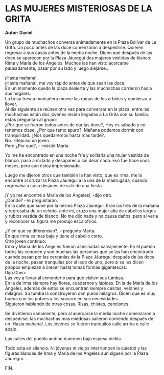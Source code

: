 # LAS MUJERES MISTERIOSAS DE LA GRITA
**Autor: Daniel**

Un grupo de muchachos conversa animadamente en la Plaza Bolívar de La
Grita. Un poco antes de las doce comenzaron a despedirse. Quieren
regresar a sus casas antes de la media noche. Dicen que después de las
doce se aparecen por la Plaza Jáuregui dos mujeres vestidas de blanco:  
Rima y María de los Ángeles. Muchos las han visto acercarse
pausadamente, pasar por su lado y luego alejarse...

¡Hasta mañana!.  
¡Hasta mañana!, me voy rápido antes de que sean las doce.  
En un momento quedo la plaza desierta y las muchachas corrieron hacia
sus hogares.  
La brisa fresca montañera mueve las ramas de los arboles y comienza a
llover.  
Al día siguiente se reúnen otra vez para conversar en la plaza. entre
las muchachas están dos jóvenes recién llegadas a La Grita con su
familia. estas preguntan al grupo:  
¿Por que se fueron todos antes de dar las doce?, Hoy es sábado y no
tenemos clase. ¿Por que tanto apuro?.
Mañana podemos dormir con tranquilidad. ¿Nos quedaremos hasta mas
tarde?.  
No. -Repuso un joven.  
Pero ¿Por que?, - insistió María.  

Yo me he encontrado en una noche fría y solitaria una mujer vestida de
blanco. paso a mi lado y desapareció sin decir nada. Eso fue hace unos
meses, pero aun estoy impresionado.

Luego me dijeron otros que también la han visto, que es Irma. me la
encontré al cruzar la Plaza Jáuregui a la una de la madrugada, cuando
regresaba a casa después de salir de una fiesta.

¡Y yo me encontré a María de los Ángeles!, -dijo otro.  
¿Donde? - le preguntaron.  
En la calle que sube por la misma Plaza Jáuregui. Eran las tres de la
mañana y regresaba de un velorio. ante mi, cruzo una mujer alta de
cabellos largos y rubios vestida de blanco. No me dijo nada y no causa
daños, pero al verla y reconocer su figura me produjo escalofríos.

¿Y en que se diferencian?, - pregunto Marta.  
En que Irma es mas baja y tiene el cabello corto.  
Otro joven continuo:  
Irma y María de los Ángeles fueron asesinadas salvajemente. En el
pueblo todos las conocen y son muchas las personas que se las han
encontrado cuando pasan por las cercanías de la Plaza Jáuregui después
de las doce de la noche. pasan tranquilas por el lado de uno, pero si
se les dicen piropos empiezan a crecer hasta tomas formas gigantescas.  
Dijo Cheo:  
Las voy a llevar al cementerio para que visiten sus tumbas.  
En la de Irma siempre hay flores, cuadernos y lápices. En la de María
de los Ángeles, además de estos se encuentran siempre casitas, velones
y milagros. Su tumba la construyeron con puros milagros. Dicen que es
muy buena con los pobres y los socorre en sus necesidades.  
Siguieron hablando de otras cosas. Risas, chistes, canciones.

Se divirtieron sanamente, pero al acercarse la media noche comenzaron a
despedirse. las muchachas mas miedosas salieron corriendo después de un
¡Hasta mañana!. Los jóvenes se fueron tranquilos calle arriba o calle
abajo.

Las calles del pueblo andino duermen bajo espesa niebla.

Todo esta en silencio. Ni jóvenes ni viejos interrumpen la quietud y
las figuras blancas de Irma y María de los Ángeles aun siguen por la
Plaza Jáuregui.

FIN.